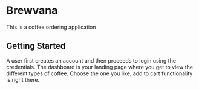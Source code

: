 # Brewvana

This is a coffee ordering application

## Getting Started

A user first creates an account and then proceeds to login using the credentials.
The dashboard is your landing page where you get to view the different types of coffee.
Choose the one you like, add to cart functionality is right there.
